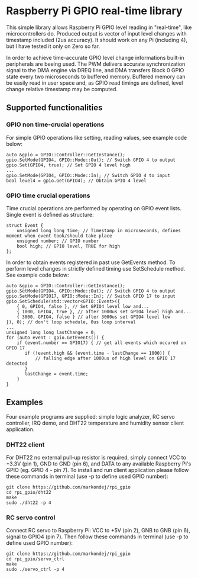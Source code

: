 # Raspberry Pi GPIO real-time library

This simple library allows Raspberry Pi GPIO level reading in "real-time", like microcontrollers do. Produced output is vector of input level changes with timestamp included (2us accuracy).
It should work on any Pi (including 4), but I have tested it only on Zero so far.

In order to achieve time-accurate GPIO level change informations built-in peripherals are beeing used. The PWM delivers accurate synchronization signal to the DMA engine via DREQ line, and DMA transfers Block 0 GPIO state every two microseconds to buffered memory. Buffered memory can be easily read in user space and, as GPIO read timings are defined, level change relative timestamp may be computed.

## Supported functionalities

### GPIO non time-crucial operations

For simple GPIO operations like setting, reading values, see example code below:

```
auto &gpio = GPIO::Controller::GetInstance();
gpio.SetMode(GPIO4, GPIO::Mode::Out); // Switch GPIO 4 to output
gpio.Set(GPIO4, true); // Set GPIO 4 level high
...
gpio.SetMode(GPIO4, GPIO::Mode::In); // Switch GPIO 4 to input
bool level4 = gpio.Get(GPIO4); // Obtain GPIO 4 level
```

### GPIO time crucial operations

Time crucial operations are performed by operating on GPIO event lists. Single event is defined as structure:

```
struct Event {
    unsigned long long time; // Timestamp in microseconds, defines moment when event took/should take place
    unsigned number; // GPIO number
    bool high; // GPIO level, TRUE for high
};
```

In order to obtain events registered in past use GetEvents method. To perform level changes in strictly defined timing use SetSchedule method. See example code below:

```
auto &gpio = GPIO::Controller::GetInstance();
gpio.SetMode(GPIO4, GPIO::Mode::Out); // Switch GPIO 4 to output
gpio.SetMode(GPIO17, GPIO::Mode::In); // Switch GPIO 17 to input
gpio.SetSchedule(std::vector<GPIO::Event>({
    { 0, GPIO4, false }, // Set GPIO4 level low and...
    { 1000, GPIO4, true }, // after 1000us set GPIO4 level high and...
    { 3000, GPIO4, false } // after 3000us set GPIO4 level low
}), 0); // don't loop schedule, 0us loop interval
...
unsigned long long lastChange = 0;
for (auto event : gpio.GetEvents()) {
    if (event.number == GPIO17) { // get all events which occured on GPIO 17
       if (!event.high && (event.time - lastChange == 1000)) {
           // falling edge after 1000us of high level on GPIO 17 detected
       }
       lastChange = event.time;
    }
}
```

## Examples

Four example programs are supplied: simple logic analyzer, RC servo controller, IRQ demo, and DHT22 temperature and humidity sensor client application.

### DHT22 client

For DHT22 no external pull-up resistor is required, simply connect VCC to +3.3V (pin 1), GND to GND (pin 6), and DATA to any available Raspberry Pi's GPIO (eg. GPIO 4 - pin 7). To install and run client application please follow these commands in terminal (use -p to define used GPIO number):
```
git clone https://github.com/markondej/rpi_gpio
cd rpi_gpio/dht22
make
sudo ./dht22 -p 4
```

### RC servo control

Connect RC servo to Raspberry Pi: VCC to +5V (pin 2), GNB to GNB (pin 6), signal to GPIO4 (pin 7). Then follow these commands in terminal (use -p to define used GPIO number):
```
git clone https://github.com/markondej/rpi_gpio
cd rpi_gpio/servo_ctrl
make
sudo ./servo_ctrl -p 4
```
